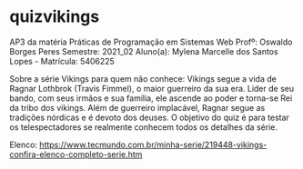 # quizvikings
AP3 da matéria Práticas de Programação em Sistemas Web 
Profº: Oswaldo Borges Peres 
Semestre: 2021_02 
Aluno(a): Mylena Marcelle dos Santos Lopes - Matrícula: 5406225

Sobre a série Vikings para quem não conhece: 
Vikings segue a vida de Ragnar Lothbrok (Travis Fimmel), o maior guerreiro da sua era.
Lider de seu bando, com seus irmãos e sua família, ele ascende ao poder e torna-se Rei da tribo dos vikings. 
Além de guerreiro implacável, Ragnar segue as tradições nórdicas e é devoto dos deuses.
O objetivo do quiz é para testar os telespectadores se realmente conhecem todos os detalhes da série.

Elenco: https://www.tecmundo.com.br/minha-serie/219448-vikings-confira-elenco-completo-serie.htm
